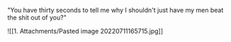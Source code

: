 "You have thirty seconds to tell me why I shouldn't just have my men beat the shit out of you?"

![[1. Attachments/Pasted image 20220711165715.jpg]]